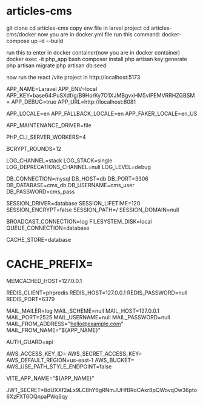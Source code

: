 # articles-cms

git clone <your-repo-url>
cd articles-cms
copy env file in larvel project
cd articles-cms/docker now you are in docker.yml file
run this command:
docker-compose up -d --build 

run this to enter in docker container(now you are in docker container)
docker exec -it php_app bash 
composer install
php artisan key:generate
php artisan migrate
php artisan db:seed 


now run the react /vite project in 
http://localhost:5173


<!-- here is my full .env file copy it in laravel project -->


APP_NAME=Laravel
APP_ENV=local
APP_KEY=base64:PuSXdf/g/B9Ho/Ky7O1XJMBgvxHM5vlPEMVRRHZGBSM=
APP_DEBUG=true
APP_URL=http://localhost:8081

APP_LOCALE=en
APP_FALLBACK_LOCALE=en
APP_FAKER_LOCALE=en_US

APP_MAINTENANCE_DRIVER=file

PHP_CLI_SERVER_WORKERS=4

BCRYPT_ROUNDS=12

LOG_CHANNEL=stack
LOG_STACK=single
LOG_DEPRECATIONS_CHANNEL=null
LOG_LEVEL=debug

DB_CONNECTION=mysql
DB_HOST=db
DB_PORT=3306
DB_DATABASE=cms_db
DB_USERNAME=cms_user
DB_PASSWORD=cms_pass

SESSION_DRIVER=database
SESSION_LIFETIME=120
SESSION_ENCRYPT=false
SESSION_PATH=/
SESSION_DOMAIN=null

BROADCAST_CONNECTION=log
FILESYSTEM_DISK=local
QUEUE_CONNECTION=database

CACHE_STORE=database
# CACHE_PREFIX=

MEMCACHED_HOST=127.0.0.1

REDIS_CLIENT=phpredis
REDIS_HOST=127.0.0.1
REDIS_PASSWORD=null
REDIS_PORT=6379

MAIL_MAILER=log
MAIL_SCHEME=null
MAIL_HOST=127.0.0.1
MAIL_PORT=2525
MAIL_USERNAME=null
MAIL_PASSWORD=null
MAIL_FROM_ADDRESS="hello@example.com"
MAIL_FROM_NAME="${APP_NAME}"


AUTH_GUARD=api

AWS_ACCESS_KEY_ID=
AWS_SECRET_ACCESS_KEY=
AWS_DEFAULT_REGION=us-east-1
AWS_BUCKET=
AWS_USE_PATH_STYLE_ENDPOINT=false

VITE_APP_NAME="${APP_NAME}"

JWT_SECRET=8dUXXf2aLx9LC8hY6gRNmJUHfBRoCAxr8pQWovqOw36pto6XzFXT6OQnpaPWq6qy
